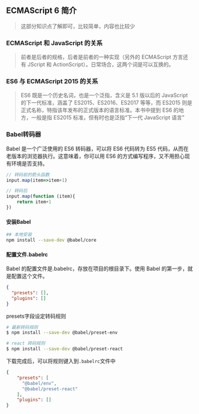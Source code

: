 ## ECMAScript 6 简介

> 这部分知识点了解即可，比较简单，内容也比较少


### ECMAScript 和 JavaScript 的关系
>前者是后者的规格，后者是前者的一种实现（另外的 ECMAScript 方言还有 JScript 和 ActionScript）。日常场合，这两个词是可以互换的。


### ES6 与 ECMAScript 2015 的关系

>ES6 既是一个历史名词，也是一个泛指，含义是 5.1 版以后的 JavaScript 的下一代标准，涵盖了 ES2015、ES2016、ES2017 等等，而 ES2015 则是正式名称，特指该年发布的正式版本的语言标准。本书中提到 ES6 的地方，一般是指 ES2015 标准，但有时也是泛指“下一代 JavaScript 语言”

### Babel转码器

Babel 是一个广泛使用的 ES6 转码器，可以将 ES6 代码转为 ES5 代码，从而在老版本的浏览器执行。这意味着，你可以用 ES6 的方式编写程序，又不用担心现有环境是否支持。

```javascript
// 转码前的箭头函数
input.map(item=>item+1)

// 转码后
input.map(function (item){
    return item+1
})

```

#### 安装Babel

```bash
## 本地安装
npm install --save-dev @babel/core
```

#### 配置文件.babelrc

Babel 的配置文件是.babelrc，存放在项目的根目录下。使用 Babel 的第一步，就是配置这个文件。

```json
{
  "presets": [],
  "plugins": []
}

```

presets字段设定转码规则

```bash
# 最新转码规则
$ npm install --save-dev @babel/preset-env

# react 转码规则
$ npm install --save-dev @babel/preset-react
```
下载完成后，可以将规则键入到`.babelrc`文件中

```json
{
    "presets": [
      "@babel/env",
      "@babel/preset-react"
    ],
    "plugins": []
}
```